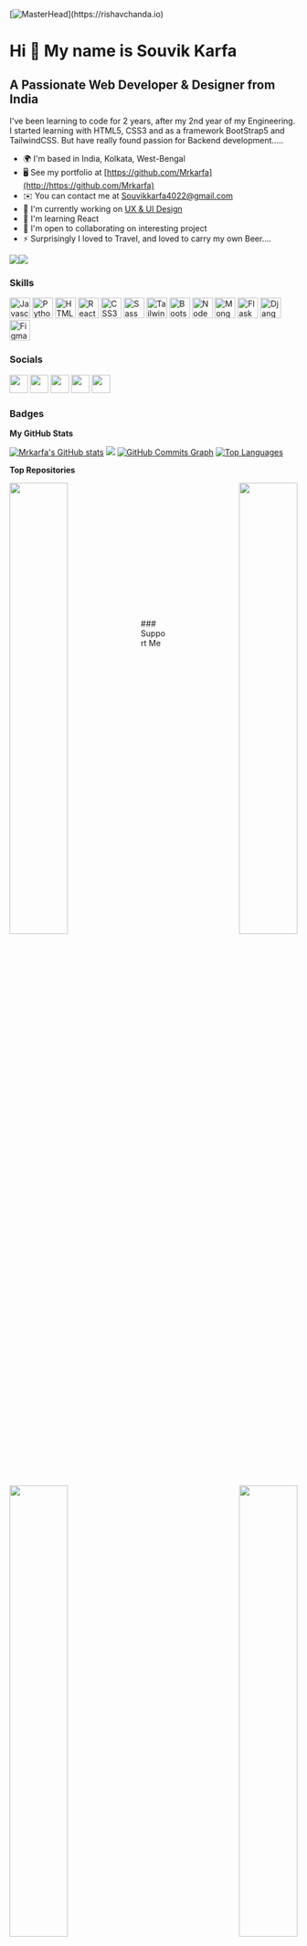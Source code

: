 [![MasterHead](https://1.bp.blogspot.com/-7A4WynwLsM...)](https://rishavchanda.io)

Hi 👋 My name is Souvik Karfa
=============================

A Passionate Web Developer & Designer from India
------------------------

I've been learning to code for 2 years, after my 2nd year of my Engineering. I started learning with HTML5, CSS3 and as a framework BootStrap5 and TailwindCSS. But have really found passion for Backend development.....

*   🌍  I'm based in India, Kolkata, West-Bengal
*   🖥️  See my portfolio at [https://github.com/Mrkarfa](http://https://github.com/Mrkarfa)
*   ✉️  You can contact me at [Souvikkarfa4022@gmail.com](mailto:Souvikkarfa4022@gmail.com)
*   🚀  I'm currently working on [UX & UI Design](http://https://www.coursera.org/specializations/ui-ux-design)
*   🧠  I'm learning React
*   🤝  I'm open to collaborating on interesting project
*   ⚡  Surprisingly I loved to Travel, and loved to carry my own Beer....


<a href="https://www.twitter.com/karfa912" target="_blank" rel="noreferrer"><img
                  src="https://img.shields.io/twitter/follow/karfa912?logo=twitter&style=for-the-badge&color=0891b2&labelColor=1c1917"
                /></a><a href="https://www.github.com/Mrkarfa" target="_blank" rel="noreferrer"><img
                  src="https://img.shields.io/github/followers/Mrkarfa?logo=github&style=for-the-badge&color=0891b2&labelColor=1c1917" /></a>

### Skills

<p align="left">
<a href="https://developer.mozilla.org/en-US/docs/Web/JavaScript" target="_blank" rel="noreferrer"><img src="https://raw.githubusercontent.com/danielcranney/readme-generator/main/public/icons/skills/javascript-colored.svg" width="36" height="36" alt="Javascript" /></a>
<a href="https://www.python.org/" target="_blank" rel="noreferrer"><img src="https://raw.githubusercontent.com/danielcranney/readme-generator/main/public/icons/skills/python-colored.svg" width="36" height="36" alt="Python" /></a>
 <a href="https://developer.mozilla.org/en-US/docs/Glossary/HTML5" target="_blank" rel="noreferrer"><img src="https://raw.githubusercontent.com/danielcranney/readme-generator/main/public/icons/skills/html5-colored.svg" width="36" height="36" alt="HTML5" /></a>
<a href="https://reactjs.org/" target="_blank" rel="noreferrer"><img src="https://raw.githubusercontent.com/danielcranney/readme-generator/main/public/icons/skills/react-colored.svg" width="36" height="36" alt="React" /></a>
<a href="https://www.w3.org/TR/CSS/#css" target="_blank" rel="noreferrer"><img src="https://raw.githubusercontent.com/danielcranney/readme-generator/main/public/icons/skills/css3-colored.svg" width="36" height="36" alt="CSS3" /></a>
<a href="https://sass-lang.com/" target="_blank" rel="noreferrer"><img src="https://raw.githubusercontent.com/danielcranney/readme-generator/main/public/icons/skills/sass-colored.svg" width="36" height="36" alt="Sass" /></a>
<a href="https://tailwindcss.com/" target="_blank" rel="noreferrer"><img src="https://raw.githubusercontent.com/danielcranney/readme-generator/main/public/icons/skills/tailwindcss-colored.svg" width="36" height="36" alt="TailwindCSS" /></a>
<a href="https://getbootstrap.com/" target="_blank" rel="noreferrer"><img src="https://raw.githubusercontent.com/danielcranney/readme-generator/main/public/icons/skills/bootstrap-colored.svg" width="36" height="36" alt="Bootstrap" /></a>
<a href="https://nodejs.org/en/" target="_blank" rel="noreferrer"><img src="https://raw.githubusercontent.com/danielcranney/readme-generator/main/public/icons/skills/nodejs-colored.svg" width="36" height="36" alt="NodeJS" /></a>
<a href="https://www.mongodb.com/" target="_blank" rel="noreferrer"><img src="https://raw.githubusercontent.com/danielcranney/readme-generator/main/public/icons/skills/mongodb-colored.svg" width="36" height="36" alt="MongoDB" /></a>
<a href="https://flask.palletsprojects.com/en/2.0.x/" target="_blank" rel="noreferrer"><img src="https://raw.githubusercontent.com/danielcranney/readme-generator/main/public/icons/skills/flask-colored.svg" width="36" height="36" alt="Flask" /></a>
<a href="https://www.djangoproject.com/" target="_blank" rel="noreferrer"><img src="https://raw.githubusercontent.com/danielcranney/readme-generator/main/public/icons/skills/django-colored.svg" width="36" height="36" alt="Django" /></a>
<a href="https://www.figma.com/" target="_blank" rel="noreferrer"><img src="https://raw.githubusercontent.com/danielcranney/readme-generator/main/public/icons/skills/figma-colored.svg" width="36" height="36" alt="Figma"/></a>
</p>
                    
### Socials
                  
<p align="left"> 
<a href="https://www.facebook.com/Sou vik" target="_blank" rel="noreferrer"><img src="https://raw.githubusercontent.com/danielcranney/readme-generator/main/public/icons/socials/facebook.svg" width="32" height="32" /></a> 
<a href="https://www.github.com/Mrkarfa" target="_blank" rel="noreferrer"><img src="https://raw.githubusercontent.com/danielcranney/readme-generator/main/public/icons/socials/github.svg" width="32" height="32" /></a>
<a href="http://www.instagram.com/souvik.kar.7543" target="_blank" rel="noreferrer"><img src="https://raw.githubusercontent.com/danielcranney/readme-generator/main/public/icons/socials/instagram.svg" width="32" height="32" /></a> 
<a href="https://www.linkedin.com/in/souvik-karfa" target="_blank" rel="noreferrer"><img src="https://raw.githubusercontent.com/danielcranney/readme-generator/main/public/icons/socials/linkedin.svg" width="32" height="32" /></a> 
<a href="https://www.twitter.com/karfa912" target="_blank" rel="noreferrer"><img src="https://raw.githubusercontent.com/danielcranney/readme-generator/main/public/icons/socials/twitter.svg" width="32" height="32" /></a>
</p>

### Badges

<b>My GitHub Stats</b>

<a href="http://www.github.com/Mrkarfa"><img src="https://github-readme-stats.vercel.app/api?username=Mrkarfa&show_icons=true&hide=&count_private=true&title_color=0891b2&text_color=ffffff&icon_color=0891b2&bg_color=1c1917&hide_border=true&show_icons=true" alt="Mrkarfa's GitHub stats" /></a>
<a href="http://www.github.com/Mrkarfa"><img src="https://github-readme-streak-stats.herokuapp.com/?user=Mrkarfa&stroke=ffffff&background=1c1917&ring=0891b2&fire=0891b2&currStreakNum=ffffff&currStreakLabel=0891b2&sideNums=ffffff&sideLabels=ffffff&dates=ffffff&hide_border=true" /></a>
<a href="http://www.github.com/Mrkarfa"><img src="https://activity-graph.herokuapp.com/graph?username=Mrkarfa&bg_color=1c1917&color=ffffff&line=0891b2&point=ffffff&area_color=1c1917&area=true&hide_border=true&custom_title=GitHub%20Commits%20Graph" alt="GitHub Commits Graph" /></a>
<a href="https://github.com/Mrkarfa" align="left"><img src="https://github-readme-stats.vercel.app/api/top-langs/?username=Mrkarfa&langs_count=10&title_color=0891b2&text_color=ffffff&icon_color=0891b2&bg_color=1c1917&hide_border=true&locale=en&custom_title=Top%20%Languages" alt="Top Languages" /></a>

<b>Top Repositories</b>

<div width="100%" align="center"><a href="https://github.com/Mrkarfa/EduGrad-Online-learning-platform" align="left"><img align="left" width="45%" src="https://github-readme-stats.vercel.app/api/pin/?username=Mrkarfa&repo=EduGrad-Online-learning-platform&title_color=0891b2&text_color=ffffff&icon_color=0891b2&bg_color=1c1917&hide_border=true&locale=en" /></a><a href="https://github.com/Mrkarfa/Food-Feedus" align="right"><img align="right" width="45%" src="https://github-readme-stats.vercel.app/api/pin/?username=Mrkarfa&repo=Food-Feedus&title_color=0891b2&text_color=ffffff&icon_color=0891b2&bg_color=1c1917&hide_border=true&locale=en" /></a></div><br /><br /><br /><br /><br /><br /><br />


<div width="100%" align="center"><a href="https://github.com/Mrkarfa/Hashtag_Website" align="left"><img align="left" width="45%" src="https://github-readme-stats.vercel.app/api/pin/?username=Mrkarfa&repo=Hashtag_Website&title_color=0891b2&text_color=ffffff&icon_color=0891b2&bg_color=1c1917&hide_border=true&locale=en" /></a><a href="https://github.com/Mrkarfa/TravelPoint" align="right"><img align="right" width="45%" src="https://github-readme-stats.vercel.app/api/pin/?username=Mrkarfa&repo=TravelPoint&title_color=0891b2&text_color=ffffff&icon_color=0891b2&bg_color=1c1917&hide_border=true&locale=en" /></a></div><br /><br /><br /><br /><br />
<br /><br />
### Support Me

<a href="https://www.buymeacoffee.com/souvikkarf1"><img src="https://cdn.buymeacoffee.com/buttons/v2/default-yellow.png" width="200" /></a>
